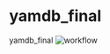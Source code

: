# yamdb_final
yamdb_final 
![workflow](https://github.com/sergkuzora/yamdb_final/actions/workflows/yamdb_worklfow/badge.svg)